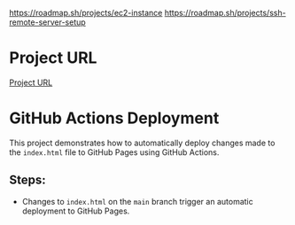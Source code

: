 https://roadmap.sh/projects/ec2-instance
https://roadmap.sh/projects/ssh-remote-server-setup
# Project URL
[Project URL](https://roadmap.sh/projects/github-actions-deployment-workflow)

# GitHub Actions Deployment

This project demonstrates how to automatically deploy changes made to the `index.html` file to GitHub Pages using GitHub Actions.

## Steps:
- Changes to `index.html` on the `main` branch trigger an automatic deployment to GitHub Pages.


